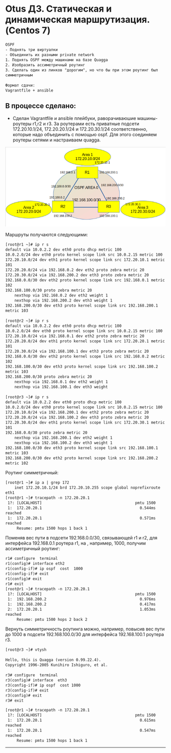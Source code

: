 #  Otus ДЗ. Статическая и динамическая маршрутизация. (Centos 7) 

```
OSPF
- Поднять три виртуалки
- Объединить их разными private network
1. Поднять OSPF между машинами на базе Quagga
2. Изобразить ассиметричный роутинг
3. Сделать один из линков "дорогим", но что бы при этом роутинг был симметричным

Формат сдачи:
Vagrantfile + ansible   
```

## В процессе сделано:

- Сделан Vagrantfile и ansible плейбуки, раворачиваюшие машины-роутеры r1,r2 и r3. За роутерами есть приватные подсети 172.20.10.1/24, 172.20.20.1/24 и 172.20.30.1/24 соответственно, которые надо объединить с помощью ospf. Для этого соединяем роутеры сетями и настраиваем quagga.


 ![Image 1](https://github.com/dbelkovsky/otus-linux/blob/master/net_ospf/pic/web.png) 
 
Маршруты получаются следующими:
```
[root@r1 ~]# ip r s
default via 10.0.2.2 dev eth0 proto dhcp metric 100 
10.0.2.0/24 dev eth0 proto kernel scope link src 10.0.2.15 metric 100 
172.20.10.0/24 dev eth1 proto kernel scope link src 172.20.10.1 metric 101 
172.20.20.0/24 via 192.168.0.2 dev eth2 proto zebra metric 20 
172.20.30.0/24 via 192.168.200.2 dev eth3 proto zebra metric 20 
192.168.0.0/30 dev eth2 proto kernel scope link src 192.168.0.1 metric 102 
192.168.100.0/30 proto zebra metric 20 
	nexthop via 192.168.0.2 dev eth2 weight 1 
	nexthop via 192.168.200.2 dev eth3 weight 1 
192.168.200.0/30 dev eth3 proto kernel scope link src 192.168.200.1 metric 103

[root@r2 ~]# ip r s
default via 10.0.2.2 dev eth0 proto dhcp metric 100 
10.0.2.0/24 dev eth0 proto kernel scope link src 10.0.2.15 metric 100 
172.20.10.0/24 via 192.168.0.1 dev eth2 proto zebra metric 20 
172.20.20.0/24 dev eth1 proto kernel scope link src 172.20.20.1 metric 101 
172.20.30.0/24 via 192.168.100.1 dev eth3 proto zebra metric 20 
192.168.0.0/30 dev eth2 proto kernel scope link src 192.168.0.2 metric 102 
192.168.100.0/30 dev eth3 proto kernel scope link src 192.168.100.2 metric 103 
192.168.200.0/30 proto zebra metric 20 
	nexthop via 192.168.0.1 dev eth2 weight 1 
	nexthop via 192.168.100.1 dev eth3 weight 
    
[root@r3 ~]# ip r s
default via 10.0.2.2 dev eth0 proto dhcp metric 100 
10.0.2.0/24 dev eth0 proto kernel scope link src 10.0.2.15 metric 100 
172.20.10.0/24 via 192.168.200.1 dev eth2 proto zebra metric 20 
172.20.20.0/24 via 192.168.100.2 dev eth3 proto zebra metric 20 
172.20.30.0/24 dev eth1 proto kernel scope link src 172.20.30.1 metric 101 
192.168.0.0/30 proto zebra metric 20 
	nexthop via 192.168.200.1 dev eth2 weight 1 
	nexthop via 192.168.100.2 dev eth3 weight 1 
192.168.100.0/30 dev eth3 proto kernel scope link src 192.168.100.1 metric 103 
192.168.200.0/30 dev eth2 proto kernel scope link src 192.168.200.2 metric 102 

```
Роутинг симметричный:
```
[root@r1 ~]# ip a | grep 172
    inet 172.20.10.1/24 brd 172.20.10.255 scope global noprefixroute eth1
[root@r1 ~]# tracepath -n 172.20.20.1
 1?: [LOCALHOST]                                         pmtu 1500
 1:  172.20.20.1                                           0.544ms reached
 1:  172.20.20.1                                           0.571ms reached
     Resume: pmtu 1500 hops 1 back 1 
```

Поменяв вес пути в подсети 192.168.0.0/30, связывающей r1 и r2, для интерфейса 192.168.0.1 роутера r1, на , например, 1000, получим ассиметричный роутинг:
```
r1# configure  terminal 
r1(config)# interface eth2
r1(config-if)# ip ospf  cost  1000
r1(config-if)# exit
r1(config)# exit
r1# exit
[root@r1 ~]# tracepath -n 172.20.20.1
 1?: [LOCALHOST]                                         pmtu 1500
 1:  192.168.200.2                                         0.976ms 
 1:  192.168.200.2                                         0.417ms 
 2:  172.20.20.1                                           1.053ms reached
     Resume: pmtu 1500 hops 2 back 2 
```
Вернуть симметричность роутинга можно, например, повысив вес пути до 1000 в подсети 192.168.100.0/30 для интерфейса 192.168.100.1 роутера r3.
```
[root@r3 ~]# vtysh 

Hello, this is Quagga (version 0.99.22.4).
Copyright 1996-2005 Kunihiro Ishiguro, et al.

r3# configure  terminal  
r3(config)# interface  eth3
r3(config-if)# ip ospf  cost 1000
r3(config-if)# exit
r3(config)# exit
r3# exit
```
```
[root@r1 ~]# tracepath -n 172.20.20.1
 1?: [LOCALHOST]                                         pmtu 1500
 1:  172.20.20.1                                           0.615ms reached
 1:  172.20.20.1                                           0.547ms reached
     Resume: pmtu 1500 hops 1 back 1 
```

---
